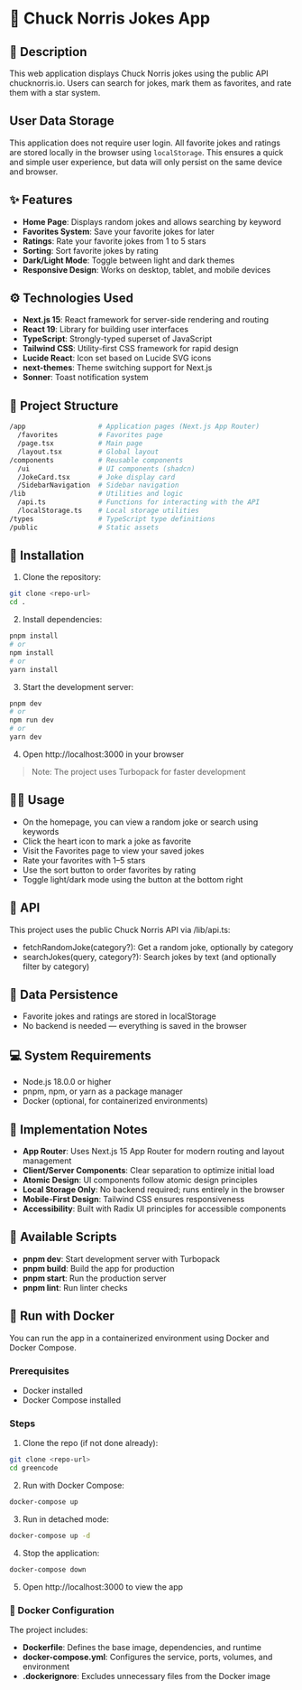 # 🦾 Chuck Norris Jokes App

## 📖 Description
This web application displays Chuck Norris jokes using the public API chucknorris.io. Users can search for jokes, mark them as favorites, and rate them with a star system.

## User Data Storage

This application does not require user login. All favorite jokes and ratings are stored locally in the browser using `localStorage`. This ensures a quick and simple user experience, but data will only persist on the same device and browser.


## ✨ Features
- **Home Page**: Displays random jokes and allows searching by keyword
- **Favorites System**: Save your favorite jokes for later
- **Ratings**: Rate your favorite jokes from 1 to 5 stars
- **Sorting**: Sort favorite jokes by rating
- **Dark/Light Mode**: Toggle between light and dark themes
- **Responsive Design**: Works on desktop, tablet, and mobile devices

## ⚙️ Technologies Used
- **Next.js 15**: React framework for server-side rendering and routing
- **React 19**: Library for building user interfaces
- **TypeScript**: Strongly-typed superset of JavaScript
- **Tailwind CSS**: Utility-first CSS framework for rapid design
- **Lucide React**: Icon set based on Lucide SVG icons
- **next-themes**: Theme switching support for Next.js
- **Sonner**: Toast notification system

## 📁 Project Structure
```bash
/app                  # Application pages (Next.js App Router)
  /favorites          # Favorites page
  /page.tsx           # Main page
  /layout.tsx         # Global layout
/components           # Reusable components
  /ui                 # UI components (shadcn)
  /JokeCard.tsx       # Joke display card
  /SidebarNavigation  # Sidebar navigation
/lib                  # Utilities and logic
  /api.ts             # Functions for interacting with the API
  /localStorage.ts    # Local storage utilities
/types                # TypeScript type definitions
/public               # Static assets
```

## 🚀 Installation
1. Clone the repository:
```bash
git clone <repo-url>
cd .
```

2. Install dependencies:
```bash
pnpm install
# or
npm install
# or
yarn install
```

3. Start the development server:
```bash
pnpm dev
# or
npm run dev
# or
yarn dev
```

4. Open http://localhost:3000 in your browser
> Note: The project uses Turbopack for faster development

## 🧑‍💻 Usage
- On the homepage, you can view a random joke or search using keywords
- Click the heart icon to mark a joke as favorite
- Visit the Favorites page to view your saved jokes
- Rate your favorites with 1–5 stars
- Use the sort button to order favorites by rating
- Toggle light/dark mode using the button at the bottom right

## 📡 API
This project uses the public Chuck Norris API via /lib/api.ts:
- fetchRandomJoke(category?): Get a random joke, optionally by category
- searchJokes(query, category?): Search jokes by text (and optionally filter by category)

## 💾 Data Persistence
- Favorite jokes and ratings are stored in localStorage
- No backend is needed — everything is saved in the browser

## 💻 System Requirements
- Node.js 18.0.0 or higher
- pnpm, npm, or yarn as a package manager
- Docker (optional, for containerized environments)

## 🔧 Implementation Notes
- **App Router**: Uses Next.js 15 App Router for modern routing and layout management
- **Client/Server Components**: Clear separation to optimize initial load
- **Atomic Design**: UI components follow atomic design principles
- **Local Storage Only**: No backend required; runs entirely in the browser
- **Mobile-First Design**: Tailwind CSS ensures responsiveness
- **Accessibility**: Built with Radix UI principles for accessible components

## 📜 Available Scripts
- **pnpm dev**: Start development server with Turbopack
- **pnpm build**: Build the app for production
- **pnpm start**: Run the production server
- **pnpm lint**: Run linter checks

## 🐳 Run with Docker
You can run the app in a containerized environment using Docker and Docker Compose.

### Prerequisites
- Docker installed
- Docker Compose installed

### Steps
1. Clone the repo (if not done already):
```bash
git clone <repo-url>
cd greencode
```

2. Run with Docker Compose:
```bash
docker-compose up
```

3. Run in detached mode:
```bash
docker-compose up -d
```

4. Stop the application:
```bash
docker-compose down
```

5. Open http://localhost:3000 to view the app

### 🐋 Docker Configuration
The project includes:
- **Dockerfile**: Defines the base image, dependencies, and runtime
- **docker-compose.yml**: Configures the service, ports, volumes, and environment
- **.dockerignore**: Excludes unnecessary files from the Docker image
